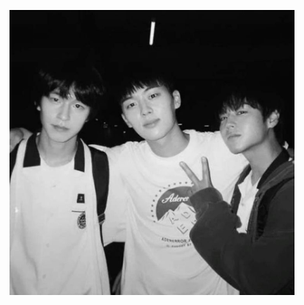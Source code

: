 

![imagine alt](https://github.com/paperplayte/paperplayte/blob/cea9c675843f9f7a14671f3ef222264a02c14fb7/808897065fb4cc3523906ef533d38662.jpg)
